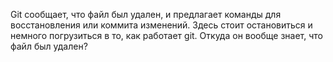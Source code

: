 Git сообщает, что файл был удален, и предлагает команды для восстановления или коммита изменений. Здесь стоит остановиться и немного погрузиться в то, как работает git. Откуда он вообще знает, что файл был удален?
